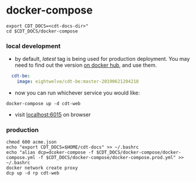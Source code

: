 # docker-compose


```shell
export CDT_DOCS=<cdt-docs-dir>"
cd $CDT_DOCS/docker-compose
```

### local development

- by default, *latest* tag is being used for production deployment. You may need
  to find out the version [on docker
  hub](https://cloud.docker.com/repository/list), and use them.

```yaml
  cdt-be:
    image: eightwelve/cdt-be:master-20190621204218
```

- now you can run whichever service you would like:

```shell
docker-compose up -d cdt-web
```

- visit [localhost:6015](localhost:6015) on browser

### production


```shell
chmod 600 acme.json
echo "export CDT_DOCS=$HOME/cdt-docs" >> ~/.bashrc
echo "alias dcp=dcoker-compose -f $CDT_DOCS/docker-compose/docker-compose.yml -f $CDT_DOCS/docker-compose/docker-compose.prod.yml" >> ~/.bashrc
docker network create proxy
dcp up -d rp cdt-web
```
